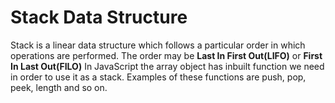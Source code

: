# Stack Data Structure

Stack is a linear data structure which follows a particular order in which operations are performed. The order may be **Last In First Out(LIFO)** or **First In Last Out(FILO)** 
In JavaScript the array object has inbuilt function we need in order to use it as a stack. Examples of these functions are push, pop, peek, length and so on.